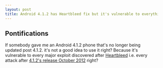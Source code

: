 ```yaml
---
layout: post
title: Android 4.1.2 has Heartbleed fix but it's vulnerable to everything discovered after that right?
---
```



## Pontifications

If somebody gave me an Android 4.1.2 phone that's no longer being updated post 4.1.2. it's not a good idea to use it right? Because it's vulnerable to every major exploit discovered after [Heartbleed](https://en.wikipedia.org/wiki/Heartbleed) i.e. every attack after [4.1.2's release October 2012](https://en.wikipedia.org/wiki/Android_version_history) right?